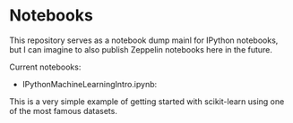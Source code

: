 # Notebooks

This repository serves as a notebook dump mainl for IPython notebooks, but I can imagine to also publish Zeppelin notebooks here in the future.

Current notebooks:

* IPythonMachineLearningIntro.ipynb:

This is a very simple example of getting started with scikit-learn using one of the most famous datasets.
